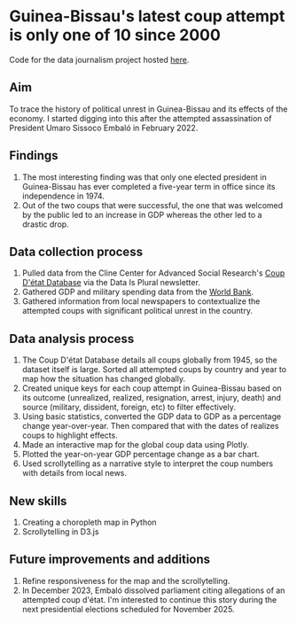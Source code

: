 # Guinea-Bissau's latest coup attempt is only one of 10 since 2000

Code for the data journalism project hosted [here](https://tejalwakchoure.github.io/coup/).

## Aim

To trace the history of political unrest in Guinea-Bissau and its effects of the economy. I started digging into this after the attempted assassination of President Umaro Sissoco Embaló in February 2022.

## Findings

1. The most interesting finding was that only one elected president in Guinea-Bissau has ever completed a five-year term in office since its independence in 1974.
2. Out of the two coups that were successful, the one that was welcomed by the public led to an increase in GDP whereas the other led to a drastic drop.


## Data collection process

1. Pulled data from the Cline Center for Advanced Social Research's [Coup D'état Database](https://clinecenter.illinois.edu/project/research-themes/democracy-and-development/coup-detat-project) via the Data Is Plural newsletter.
2. Gathered GDP and military spending data from the [World Bank](https://data.worldbank.org/country/guinea-bissau).
3. Gathered information from local newspapers to contextualize the attempted coups with significant political unrest in the country.

## Data analysis process

1. The Coup D'état Database details all coups globally from 1945, so the dataset itself is large. Sorted all attempted coups by country and year to map how the situation has changed globally.
3. Created unique keys for each coup attempt in Guinea-Bissau based on its outcome (unrealized, realized, resignation, arrest, injury, death) and source (military, dissident, foreign, etc) to filter effectively.
4. Using basic statistics, converted the GDP data to GDP as a percentage change year-over-year. Then compared that with the dates of realizes coups to highlight effects.
5. Made an interactive map for the global coup data using Plotly.
6. Plotted the year-on-year GDP percentage change as a bar chart.
7. Used scrollytelling as a narrative style to interpret the coup numbers with details from local news.

## New skills

1. Creating a choropleth map in Python
2. Scrollytelling in D3.js

## Future improvements and additions

1. Refine responsiveness for the map and the scrollytelling.
2. In December 2023, Embaló dissolved parliament citing allegations of an attempted coup d'état. I'm interested to continue this story during the next presidential elections scheduled for November 2025.
   
